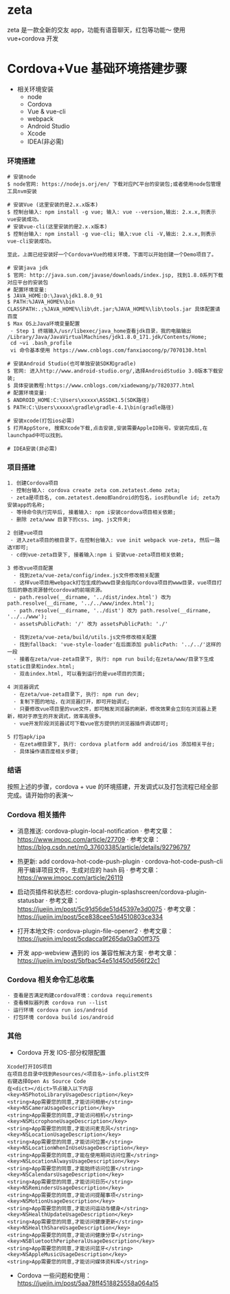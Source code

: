 # zeta

zeta 是一款全新的交友 app，功能有语音聊天，红包等功能～
使用 vue+cordova 开发

# Cordova+Vue 基础环境搭建步骤

- 相关环境安装
  - node
  - Cordova
  - Vue & vue-cli
  - webpack
  - Android Studio
  - Xcode
  - IDEA(非必需)

### 环境搭建

```
# 安装node
$ node官网: https://nodejs.orj/en/ 下载对应PC平台的安装包;或者使用node包管理工具nvm安装

# 安装Vue (这里安装的是2.x.x版本)
$ 控制台输入: npm install -g vue; 输入: vue --version,输出: 2.x.x,则表示vue安装成功。
# 安装vue-cli(这里安装的是2.x.x版本)
$ 控制台输入: npm install -g vue-cli; 输入:vue cli -V,输出: 2.x.x,则表示vue-cli安装成功。

至此，上面已经安装好一个Cordova+Vue的相关环境，下面可以开始创建一个Demo项目了。

# 安装java jdk
$ 官网: http://java.sun.com/javase/downloads/index.jsp, 找到1.8.0系列下载对应平台的安装包
# 配置环境变量:
$ JAVA_HOME:D:\Java\jdk1.8.0_91
$ PATH:%JAVA_HOME%\bin CLASSPATH:.;%JAVA_HOME%\lib\dt.jar;%JAVA_HOME%\lib\tools.jar 具体配置请百度
$ Max OS上Java环境变量配置
 · Step 1 终端输入/usr/libexec/java_home查看jdk目录，我的电脑输出 /Library/Java/JavaVirtualMachines/jdk1.8.0_171.jdk/Contents/Home;
 cd ~vi .bash_profile
 vi 命令基本使用 https://www.cnblogs.com/fanxiaocong/p/7070130.html

# 安装Android Studio(也可单独安装SDK和gradle)
$ 官网: 进入http://www.android-studio.org/,选择AndroidStudio 3.0版本下载安装;
$ 具体安装教程:https://www.cnblogs.com/xiadewang/p/7820377.html
# 配置环境变量:
$ ANDROID_HOME:C:\Users\xxxxx\ASSDK1.5(SDK路径)
$ PATH:C:\Users\xxxxx\gradle\gradle-4.1\bin(gradle路径)

# 安装xcode(打包ios必需)
$ 打开AppStore, 搜索Xcode下载,点击安装,安装需要AppleID账号。安装完成后,在launchpad中可以找到。

# IDEA安装(非必需)
```

### 项目搭建

```
1. 创建Cordova项目
 · 控制台输入: cordova create zeta com.zetatest.demo zeta;
 · zeta是项目名, com.zetatest.demo即android的包名，ios的bundle id; zeta为安装app的名称;
 · 等待命令执行完毕后, 接着输入: npm i安装cordova项目相关依赖;
 · 删除 zeta/www 目录下的css、img、js文件夹;

2 创建vue项目
 · 进入zeta项目的根目录下，在控制台输入: vue init webpack vue-zeta, 然后一路选Y即可;
 · cd到vue-zeta目录下, 接着输入:npm i 安装vue-zeta项目相关依赖;

3 修改vue项目配置
  · 找到zeta/vue-zeta/config/index.js文件修改相关配置
  · 这样vue项目用webpack打包生成的www目录会指向Cordova项目的www目录，vue项目打包后的静态资源替代cordova的前端资源。
  · path.resolve(__dirname, '../dist/index.html') 改为 path.resolve(__dirname, '../../www/index.html');
  · path.resolve(__dirname, '../dist') 改为 path.resolve(__dirname, '../../www');
  · assetsPublicPath: '/' 改为 assetsPublicPath: './'

  · 找到zeta/vue-zeta/build/utils.js文件修改相关配置
  · 找到fallback: 'vue-style-loader'在后面添加 publicPath: '../../'这样的一段
  · 接着在zeta/vue-zeta目录下, 执行: npm run build;在zeta/www/目录下生成static目录和index.html;
  · 双击index.html, 可以看到运行的是vue项目的页面;

4 浏览器调式
  · 在zeta/vue-zeta目录下, 执行: npm run dev;
  · 复制下图的地址，在浏览器打开，即可开始调式;
  · 只要修改vue项目里的vue文件，即可触发浏览器的刷新，修改效果会立刻在浏览器上更新，相对于原生的开发调式，效率高很多。
  · vue开发阶段浏览器试可下载vue官方提供的浏览器插件调试即可;

5 打包apk/ipa
  · 在zeta根目录下, 执行: cordova platform add android/ios 添加相关平台;
  · 具体操作请百度相关步骤;
```

### 结语

按照上述的步骤，cordova + vue 的环境搭建，开发调式以及打包流程已经全部完成。请开始你的表演～

### Cordova 相关插件

- 消息推送: cordova-plugin-local-notification
  · 参考文章：https://www.imooc.com/article/27709
  · 参考文章：https://blog.csdn.net/m0_37603385/article/details/92796797

- 热更新: add cordova-hot-code-push-plugin
  · cordova-hot-code-push-cli 用于编译项目文件，生成对应的 hash 码
  · 参考文章：https://www.imooc.com/article/26119

- 启动页插件和状态栏: cordova-plugin-splashscreen/cordova-plugin-statusbar
  · 参考文章：https://juejin.im/post/5c91d56de51d45397e3d0075
  · 参考文章：https://juejin.im/post/5ce838cee51d4510803ce334

- 打开本地文件: cordova-plugin-file-opener2
  · 参考文章：https://juejin.im/post/5cdacca9f265da03a00ff375

- 开发 app-webview 遇到的 ios 兼容性解决方案
  · 参考文章：https://juejin.im/post/5bfbac54e51d450d566f22c1

### Cordova 相关命令汇总收集

```
· 查看是否满足构建cordova环境：cordova requirements
· 查看模拟器列表 cordova run --list
· 运行环境 cordova run ios/android
· 打包环境 cordova build ios/android
```

### 其他

- Cordova 开发 IOS-部分权限配置

```
Xcode打开IOS项目
在项目总目录中找到Resources/<项目名>-info.plist文件
右键选择Open As Source Code
在<dict></dict>节点输入以下内容
<key>NSPhotoLibraryUsageDescription</key>
<string>App需要您的同意,才能访问相册</string>
<key>NSCameraUsageDescription</key>
<string>App需要您的同意,才能访问相机</string>
<key>NSMicrophoneUsageDescription</key>
<string>App需要您的同意,才能访问麦克风</string>
<key>NSLocationUsageDescription</key>
<string>App需要您的同意,才能访问位置</string>
<key>NSLocationWhenInUseUsageDescription</key>
<string>App需要您的同意,才能在使用期间访问位置</string>
<key>NSLocationAlwaysUsageDescription</key>
<string>App需要您的同意,才能始终访问位置</string>
<key>NSCalendarsUsageDescription</key>
<string>App需要您的同意,才能访问日历</string>
<key>NSRemindersUsageDescription</key>
<string>App需要您的同意,才能访问提醒事项</string>
<key>NSMotionUsageDescription</key>
<string>App需要您的同意,才能访问运动与健身</string>
<key>NSHealthUpdateUsageDescription</key>
<string>App需要您的同意,才能访问健康更新</string>
<key>NSHealthShareUsageDescription</key>
<string>App需要您的同意,才能访问健康分享</string>
<key>NSBluetoothPeripheralUsageDescription</key>
<string>App需要您的同意,才能访问蓝牙</string>
<key>NSAppleMusicUsageDescription</key>
<string>App需要您的同意,才能访问媒体资料库</string>
```

- Cordova 一些问题和使用：https://juejin.im/post/5aa78ff4518825558a064a15
